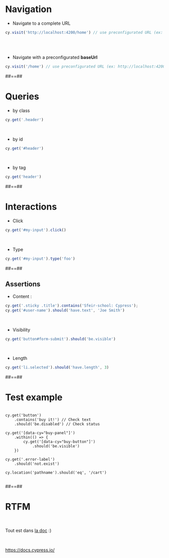 
# Navigation

* Navigate to a complete URL

<!-- .slide: class="with-code" -->
```js
cy.visit('http://localhost:4200/home') // use preconfigurated URL (ex: http://localhost:8080)
```
<!-- .element: class="big-code" -->

<br><br>
* Navigate with a preconfigurated **baseUrl**

<!-- .slide: class="with-code" -->
```js
cy.visit('/home') // use preconfigurated URL (ex: http://localhost:4200)
```
<!-- .element: class="big-code" -->

##==##

# Queries

* by class

<!-- .slide: class="with-code" -->
```js
cy.get('.header')

```
<!-- .element: class="big-code" -->

<br>

* by id

<!-- .slide: class="with-code" -->
```js
cy.get('#header')

```
<!-- .element: class="big-code" -->

<br>

* by tag

<!-- .slide: class="with-code" -->
```js
cy.get('header')

```
<!-- .element: class="big-code" -->

##==##

# Interactions

* Click

<!-- .slide: class="with-code" -->
```js
cy.get('#my-input').click()

```
<!-- .element: class="big-code" -->

<br>

* Type

<!-- .slide: class="with-code" -->
```js
cy.get('#my-input').type('foo')

```
<!-- .element: class="big-code" -->

##==##

## Assertions

* Content :

<!-- .slide: class="with-code" -->
```js
cy.get('.sticky .title').contains('Sfeir-school: Cypress');
cy.get('#user-name').should('have.text', 'Joe Smith')

```
<!-- .element: class="big-code" -->

<br>

* Visibility

<!-- .slide: class="with-code" -->
```js
cy.get('button#form-submit').should('be.visible')

```
<!-- .element: class="big-code" -->

<br>

* Length

<!-- .slide: class="with-code" -->
```js
cy.get('li.selected').should('have.length', 3)

```
<!-- .element: class="big-code" -->

##==##

# Test example

<pre><code class="hljs" data-line-numbers="2-4|6-10|12-14|15">
cy.get('button')
    .contains('buy it!') // Check text
    .should('be.disabled') // Check status

cy.get('[data-cy="buy-panel"]')
    .within(() => {
        cy.get('[data-cy="buy-button"]')
            .should('be.visible')
    })

cy.get('.error-label')
    .should('not.exist')

cy.location('pathname').should('eq', '/cart')

</code></pre>

##==##

# RTFM
<br/>

Tout est dans [la doc](https://docs.cypress.io/) :)

<br/>

https://docs.cypress.io/
